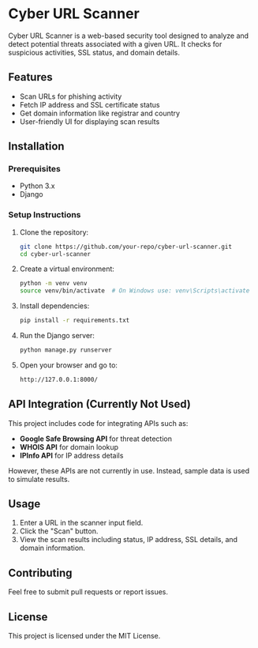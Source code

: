# Cyber URL Scanner

Cyber URL Scanner is a web-based security tool designed to analyze and detect potential threats associated with a given URL. It checks for suspicious activities, SSL status, and domain details.

## Features
- Scan URLs for phishing activity
- Fetch IP address and SSL certificate status
- Get domain information like registrar and country
- User-friendly UI for displaying scan results

## Installation
### Prerequisites
- Python 3.x
- Django

### Setup Instructions
1. Clone the repository:
   ```sh
   git clone https://github.com/your-repo/cyber-url-scanner.git
   cd cyber-url-scanner
   ```
2. Create a virtual environment:
   ```sh
   python -m venv venv
   source venv/bin/activate  # On Windows use: venv\Scripts\activate
   ```
3. Install dependencies:
   ```sh
   pip install -r requirements.txt
   ```
4. Run the Django server:
   ```sh
   python manage.py runserver
   ```
5. Open your browser and go to:
   ```sh
   http://127.0.0.1:8000/
   ```

## API Integration (Currently Not Used)
This project includes code for integrating APIs such as:
- **Google Safe Browsing API** for threat detection
- **WHOIS API** for domain lookup
- **IPInfo API** for IP address details

However, these APIs are not currently in use. Instead, sample data is used to simulate results.

## Usage
1. Enter a URL in the scanner input field.
2. Click the "Scan" button.
3. View the scan results including status, IP address, SSL details, and domain information.

## Contributing
Feel free to submit pull requests or report issues.

## License
This project is licensed under the MIT License.
